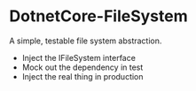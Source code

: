 # DotnetCore-FileSystem
A simple, testable file system abstraction.
 - Inject the IFileSystem interface
 - Mock out the dependency in test
 - Inject the real thing in production
